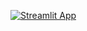 [![Streamlit App](https://static.streamlit.io/badges/streamlit_badge_black_white.svg)](https://share.streamlit.io/naikshubham14/hyperparametertuner/main/hyperparametertuner.py)
